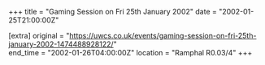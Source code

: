 +++
title = "Gaming Session on Fri 25th January 2002"
date = "2002-01-25T21:00:00Z"

[extra]
original = "https://uwcs.co.uk/events/gaming-session-on-fri-25th-january-2002-1474488928122/"    
end_time = "2002-01-26T04:00:00Z"
location = "Ramphal R0.03/4"
+++



